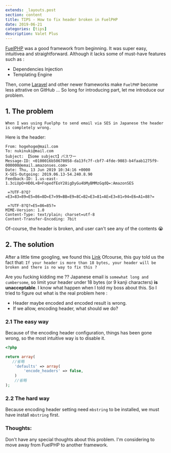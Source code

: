 ```yaml
---
extends: _layouts.post
section: content
title: TIPS - How to fix header broken in FuelPHP
date: 2019-06-21
categories: [tips]
description: Valet Plus 
---
```


[FuelPHP](https://fuelphp.com) was a good framework from beginning. It was super easy, intuitivea and straightforward. Although it lacks some of must-have features such as : 
* Dependencies Injection
* Templating Engine

Then, come [Laravel](http://laravel.com) and other newer frameworks make `FuelPHP` become less attrative on GitHub
... So long for introducing part, let me introduce our problem. 

## 1. The problem

```
When I was using Fuelphp to send email via SES in Japanese the header is completely wrong. 
```

Here is the header:

```
From: hogehoge@mail.com
To: nukinuki@mail.com
Subject: 【Some subject】パスワー
Message-ID: <0100016b50670058-da13fc7f-cbf7-4fde-9083-b4faab1275f9-000000@email.amazonses.com>
Date: Thu, 13 Jun 2019 10:34:16 +0000
X-SES-Outgoing: 2019.06.13-54.240.8.90
Feedback-ID: 1.us-east-1.3cLUpO+HD0L+B+FopedfEoY28igDyGu4bMyBMMzGqdQ=:AmazonSES

 =?UTF-8?Q?=E3=83=89=E5=86=8D=E7=99=BB=E9=8C=B2=E3=81=AE=E3=81=94=E6=A1=88?=

 =?UTF-8?Q?=E5=86=85?=
MIME-Version: 1.0
Content-Type: text/plain; charset=utf-8
Content-Transfer-Encoding: 7bit
```

Of-course, the header is broken, and user can't see any of the contents 😭

## 2. The solution

After a little time googling, we found this [Link](http://watanabeyu.blogspot.com/2014/06/fuelphpses.html)
Ofcourse, this guy told us the fact that: `If your header is more than 18 bytes, your header will be broken and there is no way to fix this ?`

Are you fucking kidding me ??
Japanese email is `somewhat long and cumbersome`, so limit your header under 18 bytes (or 9 kanji characters) **is unacceptable**. I know what happen when I told my boss about this.
So I tried to figure out what is the real problem here :
* Header maybe encoded and encoded result is wrong.
* If we allow, encoding header, what should we do? 

### 2.1 The easy way 
Because of the encoding header configuration, things has been gone wrong, so the most intuitive way is to disable it.
```php
<?php

return array(
   //省略
    'defaults' => array(
        'encode_headers' => false,
    )
    //省略
);


```

### 2.2 The hard way 
Because encoding header setting need `mbstring` to be installed, we must have install `mbstring` first.


### Thoughts:
Don't have any special thoughts about this problem. I'm considering to move away from FuelPHP to another framework.






